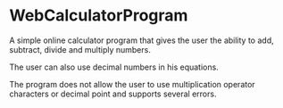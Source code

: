 # WebCalculatorProgram

A simple online calculator program that gives the user the ability to add, subtract, divide and multiply numbers.

The user can also use decimal numbers in his equations.

The program does not allow the user to use multiplication operator characters or decimal point and supports several errors.